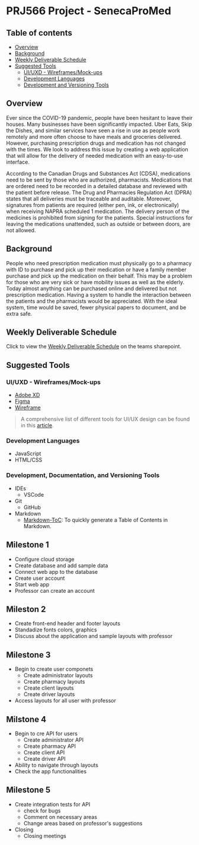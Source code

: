 # PRJ566 Project - SenecaProMed

## Table of contents

- [Overview](#overview)
- [Background](#background)
- [Weekly Deliverable Schedule](#weekly-deliverable-schedule)
- [Suggested Tools](#suggested-tools)
  - [UI/UXD - Wireframes/Mock-ups](#uiuxd---wireframesmock-ups)
  - [Development Languages](#development-languages)
  - [Development and Versioning Tools](#development-and-versioning-tools)

## Overview

Ever since the COVID-19 pandemic, people have been hesitant to leave their houses. Many businesses have been significantly impacted. Uber Eats, Skip the Dishes, and similar services have seen a rise in use as people work remotely and more often choose to have meals and groceries delivered. However, purchasing prescription drugs and medication has not changed with the times. We look to address this issue by creating a web application that will allow for the delivery of needed medication with an easy-to-use interface.

According to the Canadian Drugs and Substances Act (CDSA), medications need to be sent by those who are authorized, pharmacists. Medications that are ordered need to be recorded in a detailed database and reviewed with the patient before release. The Drug and Pharmacies Regulation Act (DPRA) states that all deliveries must be traceable and auditable. Moreover, signatures from patients are required (either pen, ink, or electronically) when receiving NAPRA scheduled 1 medication. The delivery person of the medicines is prohibited from signing for the patients. Special instructions for leaving the medications unattended, such as outside or between doors, are not allowed.

## Background

People who need prescription medication must physically go to a pharmacy with ID to purchase and pick up their medication or have a family member purchase and pick up the medication on their behalf. This may be a problem for those who are very sick or have mobility issues as well as the elderly. Today almost anything can be purchased online and delivered but not prescription medication. 
Having a system to handle the interaction between the patients and the pharmacists would be appreciated. With the ideal system, time would be saved, fewer physical papers to document, and be extra safe. 

## Weekly Deliverable Schedule

Click to view the [Weekly Deliverable Schedule](https://seneca.sharepoint.com/:x:/r/sites/2023WinterPRJ666NAAProjectImplementationcopy/_layouts/15/Doc.aspx?action=edit&sourcedoc=%7Bd1649f49-b9ef-4213-8a1b-b955fb3a7386%7D&wdOrigin=TEAMS-ELECTRON.teamsSdk.openFilePreview&wdExp=TEAMS-CONTROL&web=1) on the teams sharepoint. 

## Suggested Tools

### UI/UXD - Wireframes/Mock-ups

- [Adobe XD](https://www.adobe.com/ca/products/xd.html)
- [Figma](https://www.figma.com/)
- [Wireframe](https://wireframe.cc/)

> A comprehensive list of different tools for UI/UX design can be found in this [article](https://webflow.com/blog/ui-ux-design-tools).  

### Development Languages

- JavaScript
- HTML/CSS

### Development, Documentation, and Versioning Tools

- IDEs
  - VSCode
- Git
  - GitHub
- Markdown
  - [Markdown-ToC](https://luciopaiva.com/markdown-toc/): To quickly generate a Table of Contents in Markdown.

## Milestone 1 
 - Configure cloud storage
 - Create database and add sample data
 - Connect web app to the database
 - Create user account
 - Start web app
 - Professor can create an account

## Mileston 2 
  - Create front-end header and footer layouts
  - Standadize fonts colors, graphics
  - Discuss about the application and sample layouts with professor

## Milestone 3
  - Begin to create user componets
      - Create administrator layouts
      - Create pharmacy layouts
      - Create client layouts
      - Create driver layouts
  - Access layouts for all user with professor

## Milstone 4
   - Begin to cre API for users
      - Create administrator API
      - Create pharmacy API
      - Create client API
      - Create driver API
   - Ability to navigate through layouts
   - Check the app functionalities

## Milestone 5
  - Create integration tests for API
    - check for bugs
    - Comment on necessary areas
    - Change areas based on professor's suggestions
  - Closing
    - Closing meetings
  
    

